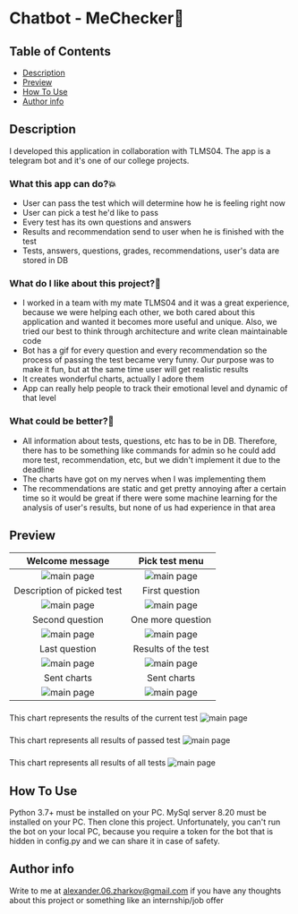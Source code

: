 # Chatbot - MeChecker📱

## Table of Contents
- [Description](#description)
- [Preview](#preview)
- [How To Use](#how-to-use)
- [Author info](#author-info)

## Description
I developed this application in collaboration with TLMS04. The app is a telegram bot and it's one of our college projects.

### What this app can do?💥
- User can pass the test which will determine how he is feeling right now
- User can pick a test he'd like to pass
- Every test has its own questions and answers
- Results and recommendation send to user when he is finished with the test
- Tests, answers, questions, grades, recommendations, user's data are stored in DB


### What do I like about this project?🤟
- I worked in a team with my mate TLMS04 and it was a great experience, because we were helping each other,
  we both cared about this application and wanted it becomes more useful and unique. Also, we tried our
  best to think through architecture and write clean maintainable code
- Bot has a gif for every question and every recommendation so the process of passing the test became very funny. Our purpose was to make it fun, but at the same time user will get realistic results
- It creates wonderful charts, actually I adore them
- App can really help people to track their emotional level and dynamic of that level

### What could be better?🤭
- All information about tests, questions, etc has to be in DB. Therefore, there has to be
  something like commands for admin so he could add more test, recommendation, etc,
  but we didn't implement it due to the deadline
- The charts have got on my nerves when I was implementing them
- The recommendations are static and get pretty annoying after a certain time so it would be great if
  there were some machine learning for the analysis of user's results, but none of us had experience in that area

## Preview
|                     Welcome message|      Pick test menu                 | 
| :-----------------------------------: | :-----------------------------------: |
| ![main page](screenshots/preview-1.jpg) | ![main page](screenshots/preview-2.jpg)
|                      Description of picked test|      First question                | 
| ![main page](screenshots/preview-3.jpg) | ![main page](screenshots/preview-4.jpg)|
|                      Second question|      One more question                | 
| ![main page](screenshots/preview-5.jpg) | ![main page](screenshots/preview-6.jpg)|
|                      Last question|      Results of the test                | 
| ![main page](screenshots/preview-7.jpg) | ![main page](screenshots/preview-8.jpg)|
|                      Sent charts|      Sent charts                | 
| ![main page](screenshots/preview-12.jpg) | ![main page](screenshots/preview-13.jpg)|

### 
This chart represents the results of the current test
![main page](screenshots/preview-9.png) 
### 
This chart represents all results of passed test
![main page](screenshots/preview-10.png) 
### 
This chart represents all results of all tests
![main page](screenshots/preview-11.png) 

## How To Use
Python 3.7+ must be installed on your PC.
MySql server 8.20 must be installed on your PC.
Then clone this project. Unfortunately, you can't run the bot on your local PC, because you require a token for the bot that is hidden in
config.py and we can share it in case of safety.

## Author info

Write to me at alexander.06.zharkov@gmail.com if you have any thoughts about this project or something like an internship/job offer
